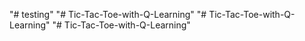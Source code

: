 "# testing" 
"# Tic-Tac-Toe-with-Q-Learning" 
"# Tic-Tac-Toe-with-Q-Learning" 
"# Tic-Tac-Toe-with-Q-Learning" 
